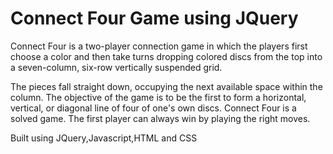 # Connect Four Game using JQuery
Connect Four is a two-player connection game in which the players first choose a color and then take turns dropping colored discs from the top into a seven-column, six-row vertically suspended grid.

The pieces fall straight down, occupying the next available space within the column. The objective of the game is to be the first to form a horizontal, vertical, or diagonal line of four of one's own discs. Connect Four is a solved game. The first player can always win by playing the right moves.

Built using JQuery,Javascript,HTML and CSS
